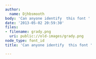 ```yaml
---
author:
  name: Djhbsmooth
body: 'Can anyone identify  this font '
date: '2013-05-02 20:59:30'
files:
- filename: grady.png
  uri: public://old-images/grady.png
node_type: font_id
title: 'Can anyone identify  this font '

---
```

